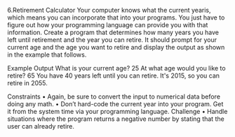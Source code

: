 6.Retirement Calculator
Your computer knows what the current yearis, which means
you can incorporate that into your programs. You just have
to figure out how your programming language can provide
you with that information.
Create a program that determines how many years you have
left until retirement and the year you can retire. It should
prompt for your current age and the age you want to retire
and display the output as shown in the example that follows.


Example Output
What is your current age? 25
At what age would you like to retire? 65
You have 40 years left until you can retire.
It's 2015, so you can retire in 2055.


Constraints
• Again, be sure to convert the input to numerical data
before doing any math.
• Don’t hard-code the current year into your program.
Get it from the system time via your programming language.
Challenge
• Handle situations where the program returns a negative
number by stating that the user can already retire.